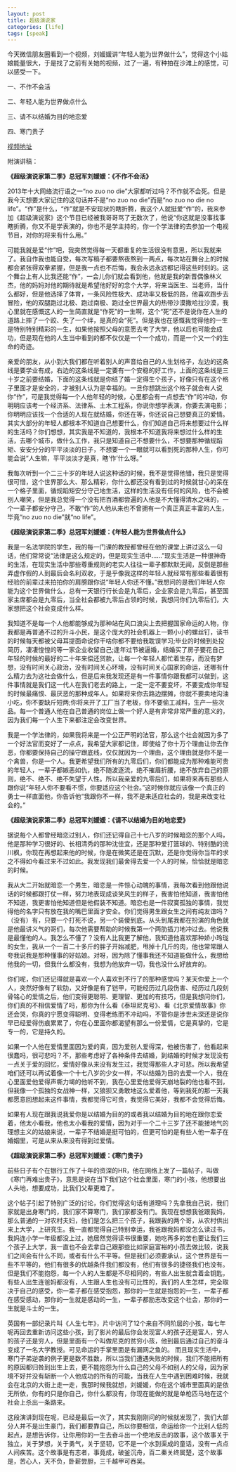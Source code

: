 ```yaml
---
layout: post
title: 超级演说家
categories: [life]
tags: [speak]
---
```


今天微信朋友圈看到一个视频，刘媛媛讲“年轻人能为世界做什么”，觉得这个小姑娘能量很大，于是找了之前有关她的视频，过了一遍，有种拍在沙滩上的感觉，可以感受一下。


一、不作不会活


二、年轻人能为世界做点什么
 

三、请不以结婚为目的地恋爱
 

四、寒门贵子
 

[视频地址](http://blog.sina.com.cn/s/blog_4d0409410102v38q.html)


附演讲稿：
 
**《超级演说家第二季》总冠军刘媛媛：《不作不会活》**

2013年十大网络流行语之一“no zuo no die”大家都听过吗？不作就不会死。但是我今天想要大家记住的这句话并不是“no zuo no die”而是“no zuo no die no life”。“作”是什么，“作”就是不安现状的瞎折腾，我这个人就挺爱“作”的，我来参加《超级演说家》这个节目已经被我哥哥骂了无数次了，他说“你这就是没事找事瞎折腾，你又不是学表演的，你也不是学主持的，你一个学法律的去参加一个电视节目，对你的将来有什么用。”

可能我就是爱“作”吧，我突然觉得每一天都重复的生活很没有意思，所以我就来了。我自作我也能自受，每次写稿子都要熬夜熬到一两点，每次站在舞台上的时候都会紧张得双拳紧握，但是我一点也不后悔，我会永远永远都记得这些时刻的。这个舞台上有人比我还能“作”，一会儿你们就会看到他，他就是我的新晋偶像林义杰，他的妈妈对他的期待就是希望他好好的念个大学，将来当医生、当老师，当什么都好，但是他选择了体育，一条风险性极大、成功率又极低的路，他喜欢跑步去冒险，他的双腿跑过北极、跑过南极、跑过全世界最大的热带沙漠撒哈拉沙漠，我心里就在感慨这人的一生简直就是“作死”的一生啊，这个“死”还不是说你在人生的道路上摔了一个跤、失了一个绊，是真的会“死”。但是我也在感慨我觉得他的一生是特别特别精彩的一生，如果他按照父母的意愿去考了大学，他以后也可能会成功，但是现在他的人生当中看到的都不仅仅是一个一个成功，而是一个又一个的生命的奇迹。

亲爱的朋友，从小到大我们都在听着别人的声音给自己的人生划格子，左边的这条线是要学业有成，右边的这条线是一定要有一个安稳的好工作，上面的这条线是三十岁之前要结婚，下面的这条线就是你结了婚一定得生个孩子，好像只有在这个格子里面才是安全的，才被别人认为是幸福的。一旦你想跳出这个格子就会有人说你“作”，可是我觉得每一个人他年轻的时候，心里都会有一点想去“作”的冲动，你明明应该考一个经济系、法律系、土木工程系，你说你想学表演，你要去演电影；你明明应该找一个合适的人现在就结婚，你还在等，你还说自己想要真正的爱情。其实大部分的年轻人都根本不知道自己想要什么，你们知道自己将来想要过什么样的生活吗？你们想想，其实我是不知道的，我根本不知道我将来想过什么样的生活，去哪个城市，做什么工作，我只是知道自己不想要什么，不想要那种循规蹈矩、安安分分的平平淡淡的日子，不想要一个一眼就可以看到死的那种人生，你可能会说“人生嘛，平平淡淡才是真，瞎‘作’什么呀。”

我每次听到一个二三十岁的年轻人说这种话的时候，我不是觉得他错，我只是觉得很可惜，这个世界那么大、那么精彩，你什么都还没有看到过的时候就甘心的呆在一个格子里面，循规蹈矩安分守己地生活，这样的生活没有任何的风险，也不会被别人嘲笑，但是我总觉得一个没有把百酒都尝遍的人他是不大懂得清水之味的，一个一辈子都安分守己，不敢“作”的人他从来也不曾拥有一个真正真正丰富的人生，毕竟“no zuo no die”就“no life”。
 
**《超级演说家第二季》总冠军刘媛媛：《年轻人能为世界做点什么》**

我是一名法学院的学生，我的每一门课的教授都曾经在他的课堂上讲过这么一句话，他们常常说“法律是这么规定的，但是现实生活中……”现实生活是一种很神奇的生活，在现实生活中那些尊重规则的老实人往往一辈子都默默无闻，反倒是那些弄虚作假的人到最后会名利双收，于是乎像我这样的年轻人就经常有那些看着很有经验的前辈过来拍拍你的肩膀跟你说“年轻人你还不懂。”我想问的是我们年轻人你能为这个世界做什么，总有一天银行行长会是九零后，企业家会是九零后，甚至国家主席都会是九零后，当全社会都被九零后占领的时候，我想问你们九零后们，大家想把这个社会变成什么样。

 我知道不是每一个人他都能够成为那种站在风口浪尖上去把握国家命运的人物，你我都是再普通不过的升斗小民，是这个庞大的社会机器上一颗小小的螺丝钉，读书的时候每天都被父母耳提面命说你干啥你都不要给我耽误学习;毕业的时候到处投简历，凄凄惶惶的等一家企业收留自己;逢年过节被逼婚，结婚买了房子要花自己年轻的时候的最好的二十年来偿还贷款，让每一个年轻人都忙着生存，而没有梦想，没有时间关心政治，没有时间关心环境，没有时间关心国家的命运，还哪有什么精力去为这社会做什么，但是后来我发现还是有一件事情你跟我都可以做到，这件事情就是我们这一代人在我们老去的路上，一定一定不要变坏，不要变成你年轻的时候最痛恨、最厌恶的那种成年人。如果将来你去路边摆摊，你就不要卖地沟油小吃，你不要缺斤短两;你将来开了工厂当了老板，你不要偷工减料，生产一些次品。每一个普通人他在自己普通的岗位上做一个好人是有非常非常严重的意义的，因为我们每一个人生下来都注定会改变世界。

我是一个学法律的，如果我将来是一个公正严明的法官，那么这个社会就因为多了一个好法官而变好了一点点，我希望大家都记住，即使给了你十万个理由让你去作恶，你都要保持自己的操守跟底线，仅仅就因为一个理由，这个理由就是你不是一个禽兽，你是一个人。我更希望我们所有的九零后们，你们都能成为那种难能可贵的年轻人，一辈子都嫉恶如仇，绝不随波逐流，绝不摧眉折腰，绝不放弃自己的原则，绝不、绝不、绝不失望于人性。所以我亲爱的九零后们，如果将来再有那些人跟你说“年轻人你不要看不惯，你要适应这个社会。”这时候你就应该像一个真正的勇士一样直面他，你告诉他“我跟你不一样，我不是来适应社会的，我是来改变社会的。”
 
**《超级演说家第二季》总冠军刘媛媛：《请不以结婚为目的地恋爱》**

据说每个人都曾经暗恋过别人，你们还记得自己十七八岁的时候暗恋的那个人吗，他是那种学习很好的、长相清秀的那种沈佳宜，还是那种爱打篮球的、特别酷的流川枫，你现在再想起来他的时候，你是在微笑还是在沉默，还是你觉得你当年的求之不得如今看过来不过如此。我发现我们最舍得去爱一个人的时候，恰恰就是暗恋的时候。 

我从大二开始就暗恋一个男生，暗恋是一件惊心动魄的事情，我每次看到他跟他说话的时候都跟打仗一样，努力地表现成谈笑风生的样子，我害怕他知道，我害怕他不知道，我更害怕他知道但是他假装不知道。暗恋也是一件寂寞孤独的事情，我觉得他的名字只有放在我的嘴巴里面才安全。你们觉得男生跟女生之间有纯友谊吗？（没有）有，只要一个打死不说，另一个装傻到底。从头到尾我都在扮演的角色就是他最讲义气的哥们，每次他需要帮助的时候我第一个两肋插刀地冲过去。他说我是最懂他的人。我怎么不懂了？没有人比我更了解他，我知道他喜欢那种娇小玲珑的女生，我从一个一百二十多斤的胖子开始减肥，甩掉十几斤的肉，他也常常跟人夸我说我是那种懂事的好姑娘。对呀，因为除了懂事我还不知道能做什么，我想给他我的一切，但我什么都没有，我想为他放弃一切，我也没什么好放弃的。 

你们呢，你们还记得就是喜欢一个人喜欢到不行了的那种感觉吗？某天你爱上一个人，突然好像有了软肋，又好像是有了铠甲，可能经历过几段伤害、经历过几段刻骨铭心的爱情之后，他们变得更聪明、更理智、更加的有技巧，但是我想问你们，你们真的不相信爱情了吗，那你为什么看《泰坦尼克号》、看《北京爱情故事》你还会哭，你真的宁愿变得聪明、变得老练而不冲动吗，不管你是涉世未深还是说你早已经爱得伤痕累累了，你在心里面你都渴望有那么一份爱情，它是真挚的，它是专一的，它是持久的。 

如果一个人他在爱情里面因为爱的真，因为爱别人爱得深，他被伤害了，他看起来很蠢吗，很可悲吗？不，那些考虑好了各种条件去结婚，到结婚的时候才发现没有一点关于爱的回忆，爱情好像从来没有发生过，我觉得那些人才可悲。所以我希望咱们还可以再试着像一个十七八岁的少女一样，不以结婚为目的去爱一个人，我在心里面爱他爱得声嘶力竭的他听不到，我在心里爱他爱得天崩地裂的他也看不到，但我像一个孤独的女战神一样，又狼狈又勇敢地这么爱着他，等到我死的那一天我都愿意回想起来这件事情，我都觉得它可贵，我觉得它美好，我都不会觉得后悔。 

如果有人现在跟我说我爱你是以结婚为目的的或者我以结婚为目的地在跟你恋爱着，他太小看我，他也太小看我的爱情，因为对于一个二十三岁了还不能接地气的理想主义的姑娘来说，一辈子不结婚是挺可怕的，但更可怕的是有些人他一辈子在婚姻里，可是从来从来没有得到过爱情。
 
**《超级演说家第二季》总冠军刘媛媛：《寒门贵子》**

前些日子有个在银行工作了十年的资深的HR，他在网络上发了一篇帖子，叫做《寒门再难出贵子》，意思是说在当下我们这个社会里面，寒门的小孩，他想要出人头地，想要成功，比我们父辈更难了。

 这个帖子引起了特别广泛的讨论，你们觉得这句话有道理吗？先拿我自己说，我们家就是出身寒门的，我们家不算寒门，我们家都没有门。我现在想想我爸跟我妈，那么普通的一对农村夫妇，他们是怎么把三个孩子，我跟我的两个哥，从农村供出来上大学，上研究生。我一直都觉得自己特别幸运，我爸跟我妈都没怎么读过书，我妈连小学一年级都没上过，她居然觉得读书很重要，她吃再多的苦也要让我们三个孩子上大学，我一直也不会去拿自己跟那些比如家庭富裕的小孩去做比较，说我们之间会有什么不同，或者有什么不平等。但是我们必须要承认，这个世界是有一些不平等的，他们有很多的优越条件我们都没有，他们有很多的捷径我们也没有。
 但是我们不能抱怨，每一个人的人生都是不尽相同的，有些人出生就含着金钥匙，有些人出生连爸妈都没有，人生跟人生也没有可比性的，我们的人生怎样，完全取决于自己的感受，你一辈子都在感受抱怨，那你的一生就是抱怨的一生，一辈子都在感受感动，那你的一生就是感动的一生，一辈子都励志改变这个社会，那你的一生就是斗士的一生。

英国有一部纪录片叫《人生七年》，片中访问了12个来自不同阶层的小孩，每七年呢再回去重新访问这些小孩，到了影片的最后你会发现富人的孩子还是富人，穷人的孩子还是穷人，但是里面有一个叫做尼克的贫穷小孩，他到最后通过自己的奋斗变成了一名大学教授。可见命运的手掌里面是有漏网之鱼的。
而且现实生活中，寒门子弟逆袭的例子更是数不胜数，所以当我们遭遇失败的时候，我们不能把所有的原因都归咎到出生上去，更不能抱怨为什么自己的父母不如别人的父母，因为家境不好并没有斩断一个人他成功的所有的可能，当我在人生中遇到困难时候，我就会在北京的大街上走一走，我那时候我就想，刘媛媛，你在这个城市里面真的是依无所依，你有的只是你自己，你什么都没有，你现在能做的就是单枪匹马地在这个社会上杀出一条路来。

这段演讲到现在呢，已经是最后一次了，其实我刚刚问的时候就发现了，我们大部分人并不是出生豪门，我们都要靠自己，所以你要相信，命运给你一个比别人低的起点，是想告诉你，让你用你的一生去奋斗出一个绝地反击的故事，这个故事关于独立，关于梦想，关于勇气，关于坚韧，它不是一个水到渠成的童话，没有一点点人间疾苦。这个故事是有志者，事竟成，破釜沉舟，百二秦关终属楚，这个故事是，苦心人，天不负，卧薪尝胆，三千越甲可吞吴。
